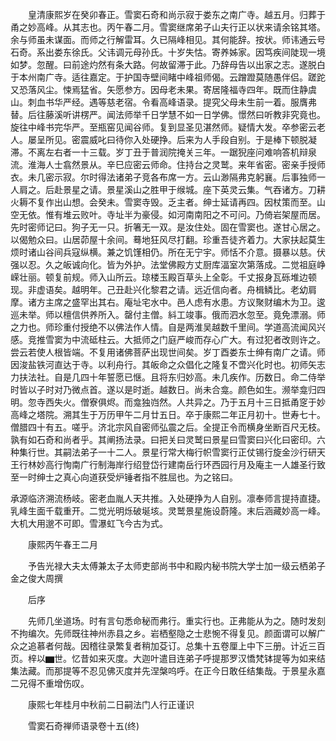<!-- { "loadSidebar": true } -->
　　皇清康熙岁在癸卯春正。雪窦石奇和尚示寂于娄东之南广寺。越五月。归葬于甬之妙高峰。从其志也。丙午春二月。雪窦继席弟子山夫行正以状来请余铭其塔。余与师虽未谋面。而师之行解雷耳。久已隔峰相见。其何能辞。按状。师讳通云号石奇。系出娄东徐氏。父讳调元母孙氏。十岁失怙。寄养姊家。因笃疾间陡现一境如梦。忽醒。曰前途灼然有条大路。何故留滞于此。乃辞母告以出家之志。遂脱白于本州南广寺。适往嘉定。于护国寺壁间睹中峰祖师偈。云蹭蹬莫随愚伴侣。蹉跎又恐落风尘。悚焉猛省。矢愿参方。因母老未果。寄居隆福寺四年。既而住静虞山。刺血书华严经。遇等慈老宿。令看高峰语录。提究父母未生前一着。服膺弗替。后往藤溪听讲楞严。闻法师举千日学慧不如一日学佛。憬然曰听教非究竟也。旋往中峰书完华严。至瓶窑见闻谷师。复到显圣见湛然师。疑情大发。卒参密云老人。屡呈所见。密震威叱曰待你入处硬挣。后来为人手段自别。于是棒下顿脱凝滞。不离左右者一十三载。岁丁丑于普润院掩关三年。一踞猊座问难响答机辩泉流。淮海人士翕然景从。辛巳应密云师命。住持台之灵鹫。来年省密。密亲手授师衣。未几密示寂。尔时得法诸弟子竞各布席一方。云山渺隔弗克躬襄。后事独师一人肩之。后赴景星之请。景星溪山之胜甲于缑城。座下英灵云集。气吞诸方。刀耕火耨不复作出山想。会癸未。雪窦寺毁。乏主者。绅士延请再四。因杖策而至。山空无依。惟有堆云败叶。寺址半为豪侵。如河南南阳之不可问。乃倚岩架屋而居。先时密师记曰。狗子无一只。折箸无一双。是汝住处。固在雪窦也。遂甘心居之。以偈勉众曰。山居茆屋十余间。蓦地狂风尽打翻。珍重吾徒齐着力。大家扶起莫生烦时诸山谷间兵寇纵横。兼之饥馑相仍。所在无宁宇。师恬不介意。摄暴以慈。伏强以忍。久之皈诚向化。皆为外护。法堂佛殿方丈厨库湢室次第落成。二觉祖庭峥嵘壮丽。顿复前规。师入山所云。琼楼玉殿百草头上全彰。千丈报身瓦砾堆边顿现。非虚语矣。越明年。己丑赴兴化黎君之请。远近信向者。舟楫鳞比。老幼肩摩。诸方主席之盛罕出其右。庵址宅水中。邑人虑有水患。方议聚财编木为卫。逡巡未举。师以檀信供养所入。罄付主僧。紏工竣事。俄而泗水忽至。竟免漂溺。师之力也。师珍重付授绝不以佛法作人情。自是两淮吴越数千里间。学道高流闻风兴感。竞推雪窦为中流砥柱云。大抵师之门庭严峻而存心广大。有过犯者改则许之。尝云若使人根皆端。不复用诸佛菩萨出现世间矣。岁丁酉娄东士绅有南广之请。师因浚盐铁河直达于寺。以利舟行。其皈命之众倡化之隆复不啻兴化时也。初师矢志力扶法社。自是几四十年誓愿已惬。且将东归妙高。未几疾作。历数日。命二侍举时皆以子时对乃微点首。遂以是时逝。越数日。尚未合龛。颜色如生。濒举龛归四明。忽寺西失火。僧寮俱烬。而龛独岿然。人共异之。乃于五月十三日抵甬窆于妙高峰之塔院。溯其生于万历甲午二月廿五日。卒于康熙二年正月初十。世寿七十。僧腊四十有五。嗟乎。济北宗风自密师弘震之后。全提正令而横身坐断百尺无枝。孰有如石奇和尚者乎。其阐扬法录。曰把关曰灵鹫曰景星曰雪窦曰兴化曰密印。六种集行世。其嗣法弟子一十二人。景星行常大梅行帜雪窦行正仗锡行旋金沙行研天王行林妙高行恂南广行制海岸行绍登岱行建南岳行环西园行月及庵主一人雄圣行致至一时绅士之真心向道获受炉锤者指不胜屈也。为之铭曰。

承源临济溯流杨岐。密老血胤人天共推。入处硬挣为人自别。凛奉师言提持直捷。乳峰生面千载重开。二觉光明烁破埏垓。灵鹫景星施设蔚隆。末后涵藏妙高一峰。大机大用邈不可即。雪瀑虹飞今古为式。

　　康熙丙午春王二月

　　予告光禄大夫太傅兼太子太师吏部尚书中和殿内秘书院大学士加一级云栖弟子金之俊大周撰

　　后序

　　先师几坐道场。时有言句悉命秘而弗行。重实行也。正弗能从为之。随时发刻不拘编次。先师既往神州赤县之乡。岩栖壑隐之士悲惋不得复见。颜面谓可以解广众之追慕者何哉。因稽往录繁复者稍加芟订。总集十五卷厘上中下三册。计近三百页。梓以▆世。忆昔如来灭度。大迦叶遣目连弟子呼提那罗汉憍梵钵提等为如来结集法藏。而那提等不忍见佛灭度并先涅槃呜呼。在正今日敢任结集哉。于景星永嘉二兄得不重增伤叹。

　　康熙七年桂月中秋前二日嗣法门人行正谨识

　　雪窦石奇禅师语录卷十五(终)
